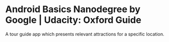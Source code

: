 # Android Basics Nanodegree by Google | Udacity: Oxford Guide
A tour guide app which presents relevant attractions for a specific location.
